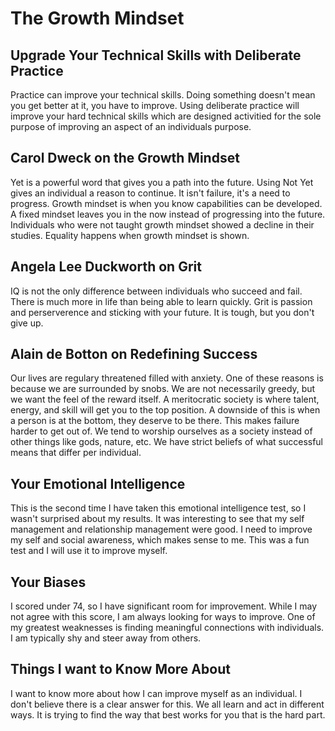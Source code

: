 # The Growth Mindset

## Upgrade Your Technical Skills with Deliberate Practice

Practice can improve your technical skills. Doing something doesn't mean you get better at it, you have to improve. Using deliberate practice will improve your hard technical skills which are designed activitied for the sole purpose of improving an aspect of an individuals purpose. 

## Carol Dweck on the Growth Mindset

Yet is a powerful word that gives you a path into the future. Using Not Yet gives an individual a reason to continue. It isn't failure, it's a need to progress. Growth mindset is when you know capabilities can be developed. A fixed mindset leaves you in the now instead of progressing into the future. Individuals who were not taught growth mindset showed a decline in their studies. Equality happens when growth mindset is shown. 

## Angela Lee Duckworth on Grit

IQ is not the only difference between individuals who succeed and fail. There is much more in life than being able to learn quickly. Grit is passion and perserverence and sticking with your future. It is tough, but you don't give up. 

## Alain de Botton on Redefining Success

Our lives are regulary threatened filled with anxiety. One of these reasons is because we are surrounded by snobs. We are not necessarily greedy, but we want the feel of the reward itself. A meritocratic society is where talent, energy, and skill will get you to the top position. A downside of this is when a person is at the bottom, they deserve to be there. This makes failure harder to get out of. We tend to worship ourselves as a society instead of other things like gods, nature, etc. We have strict beliefs of what successful means that differ per individual. 

## Your Emotional Intelligence

This is the second time I have taken this emotional intelligence test, so I wasn't surprised about my results. It was interesting to see that my self management and relationship management were good. I need to improve my self and social awareness, which makes sense to me. This was a fun test and I will use it to improve myself. 

## Your Biases

I scored under 74, so I have significant room for improvement. While I may not agree with this score, I am always looking for ways to improve. One of my greatest weaknesses is finding meaningful connections with individuals. I am typically shy and steer away from others. 

## Things I want to Know More About

I want to know more about how I can improve myself as an individual. I don't believe there is a clear answer for this. We all learn and act in different ways. It is trying to find the way that best works for you that is the hard part. 